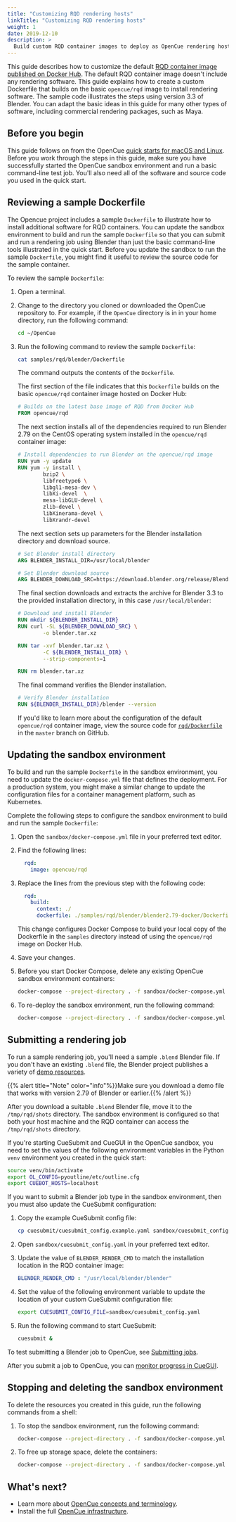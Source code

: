 ```yaml
---
title: "Customizing RQD rendering hosts"
linkTitle: "Customizing RQD rendering hosts"
weight: 1
date: 2019-12-10
description: >
  Build custom RQD container images to deploy as OpenCue rendering hosts
---
```


This guide describes how to customize the default [RQD container image published
on Docker Hub](https://hub.docker.com/r/opencue/rqd). The default RQD container
image doesn't include any rendering software. This guide explains how to create
a custom Dockerfile that builds on the basic `opencue/rqd` image to install
rendering software. The sample code illustrates the steps using version 3.3 of
Blender. You can adapt the basic ideas in this guide for many other types of
software, including commercial rendering packages, such as Maya.

## Before you begin

This guide follows on from the OpenCue
[quick starts for macOS and Linux](/docs/quick-starts/). Before you work
through the steps in this guide, make sure you have successfully started the
OpenCue sandbox environment and run a basic command-line test job. You'll
also need all of the software and source code you used in the quick start.

## Reviewing a sample Dockerfile

The Opencue project includes a sample `Dockerfile` to illustrate how to install
additional software for RQD containers. You can update the sandbox environment
to build and run the sample `Dockerfile` so that you can submit and run a
rendering job using Blender than just the basic command-line tools illustrated
in the quick start. Before you update the sandbox to run the sample
`Dockerfile`, you might find it useful to review the source code for the
sample container.

To review the sample `Dockerfile`:

1.  Open a terminal.

1.  Change to the directory you cloned or downloaded the OpenCue
    repository to. For example, if the `OpenCue` directory is in
    in your home directory, run the following command:

    ```bash
    cd ~/OpenCue
    ```

1.  Run the following command to review the sample `Dockerfile`:

    ```bash
    cat samples/rqd/blender/Dockerfile
    ```

    The command outputs the contents of the `Dockerfile`.

    The first section of the file indicates that this `Dockerfile`
    builds on the basic `opencue/rqd` container image hosted on
    Docker Hub:

    ```Dockerfile
    # Builds on the latest base image of RQD from Docker Hub
    FROM opencue/rqd
    ```

    The next section installs all of the dependencies required
    to run Blender 2.79 on the CentOS operating system installed in the
    `opencue/rqd` container image:

    ```Dockerfile
    # Install dependencies to run Blender on the opencue/rqd image
    RUN yum -y update
    RUN yum -y install \
            bzip2 \
            libfreetype6 \
            libgl1-mesa-dev \
            libXi-devel  \
            mesa-libGLU-devel \
            zlib-devel \
            libXinerama-devel \
            libXrandr-devel
    ```

    The next section sets up parameters for the Blender installation directory and download source.

    ```Dockerfile
    # Set Blender install directory
    ARG BLENDER_INSTALL_DIR=/usr/local/blender

    # Set Blender download source
    ARG BLENDER_DOWNLOAD_SRC=https://download.blender.org/release/Blender3.3/blender-3.3.3-linux-x64.tar.xz
    ```
    
    The final section downloads and extracts the archive for Blender 3.3
    to the provided installation directory, in this case `/usr/local/blender`:

    ```Dockerfile
    # Download and install Blender
    RUN mkdir ${BLENDER_INSTALL_DIR}
    RUN curl -SL ${BLENDER_DOWNLOAD_SRC} \
            -o blender.tar.xz

    RUN tar -xvf blender.tar.xz \
            -C ${BLENDER_INSTALL_DIR} \
            --strip-components=1

    RUN rm blender.tar.xz
    ```

    The final command verifies the Blender installation.

    ```Dockerfile
    # Verify Blender installation
    RUN ${BLENDER_INSTALL_DIR}/blender --version
    ```

    If you'd like to learn more about the configuration of the default
    `opencue/rqd` container image, view the source code for
    [`rqd/Dockerfile`](https://github.com/AcademySoftwareFoundation/OpenCue/blob/master/rqd/Dockerfile)
    in the `master` branch on GitHub.

## Updating the sandbox environment

To build and run the sample `Dockerfile` in the sandbox environment, you need
to update the `docker-compose.yml` file that defines the deployment. For a
production system, you might make a similar change to update the configuration
files for a container management platform, such as Kubernetes.

Complete the following steps to configure the sandbox environment to build and
run the sample `Dockerfile`:

1.  Open the `sandbox/docker-compose.yml` file in your preferred text
    editor.

1.  Find the following lines:

    ```yaml
      rqd:
        image: opencue/rqd
    ```

1.  Replace the lines from the previous step with the following code:

    ```yaml
      rqd:
        build:
          context: ./
          dockerfile: ./samples/rqd/blender/blender2.79-docker/Dockerfile
    ```

    This change configures Docker Compose to build your local copy of the 
    Dockerfile in the `samples` directory instead of using the
    `opencue/rqd` image on Docker Hub.

1.  Save your changes.

1.  Before you start Docker Compose, delete any existing OpenCue sandbox
    environment containers:

    ```bash
    docker-compose --project-directory . -f sandbox/docker-compose.yml rm
    ```

1.  To re-deploy the sandbox environment, run the following command:

    ```bash
    docker-compose --project-directory . -f sandbox/docker-compose.yml up
    ```

## Submitting a rendering job

To run a sample rendering job, you'll need a sample `.blend` Blender file. If
you don't have an existing `.blend` file, the Blender project publishes a
variety of  [demo resources](https://www.blender.org/download/demo-files/).

{{% alert title="Note" color="info"%}}Make sure you download a demo file that
works with version 2.79 of Blender or earlier.{{% /alert %}}

After you download a suitable `.blend` Blender file, move it to the
`/tmp/rqd/shots` directory. The sandbox environment is configured so that both
your host machine and the RQD container can access the `/tmp/rqd/shots`
directory.

If you're starting CueSubmit and CueGUI in the OpenCue sandbox, you need
to set the values of the following environment variables in the Python
`venv` environment you created in the quick start:

```bash
source venv/bin/activate
export OL_CONFIG=pyoutline/etc/outline.cfg
export CUEBOT_HOSTS=localhost
```

If you want to submit a Blender job type in the sandbox environment, then
you must also update the CueSubmit configuration:

1.  Copy the example CueSubmit config file:

    ```bash
    cp cuesubmit/cuesubmit_config.example.yaml sandbox/cuesubmit_config.yaml
    ```

1.  Open `sandbox/cuesubmit_config.yaml` in your preferred text editor.

1.  Update the value of `BLENDER_RENDER_CMD` to match the installation
    location in the RQD container image:

    ```yaml
    BLENDER_RENDER_CMD : "/usr/local/blender/blender"
    ```

1.  Set the value of the following environment variable to
    update the location of your custom CueSubmit configuration
    file:

    ```bash
    export CUESUBMIT_CONFIG_FILE=sandbox/cuesubmit_config.yaml
    ```

1.  Run the following command to start CueSubmit:

    ```bash
    cuesubmit &
    ```

To test submitting a Blender job to OpenCue, see
[Submitting jobs](/docs/user-guides/submitting-jobs/).

After you submit a job to OpenCue, you can
[monitor progress in CueGUI](/docs/user-guides/monitoring-your-jobs/).

## Stopping and deleting the sandbox environment

To delete the resources you created in this guide, run the following commands
from a shell:

1.  To stop the sandbox environment, run the following command:

    ```bash
    docker-compose --project-directory . -f sandbox/docker-compose.yml stop
    ```

1.  To free up storage space, delete the containers:

    ```bash
    docker-compose --project-directory . -f sandbox/docker-compose.yml rm
    ```

## What's next?

*   Learn more about [OpenCue concepts and terminology](/docs/concepts/).
*   Install the full [OpenCue infrastructure](/docs/getting-started/).

